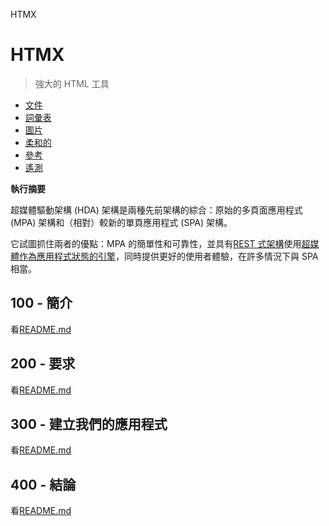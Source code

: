 HTMX

# HTMX

> 強大的 HTML 工具

-   [文件](./DOCUMENTATION.md)
-   [詞彙表](./GLOSSARY.md)
-   [圖片](./IMAGES.md)
-   [柔和的](./PODMAN.md)
-   [參考](./REFERENCES.md)
-   [遙測](./TELEMETRY.md)

**執行摘要**

超媒體驅動架構 (HDA) 架構是兩種先前架構的綜合：原始的多頁面應用程式 (MPA) 架構和（相對）較新的單頁應用程式 (SPA) 架構。

它試圖抓住兩者的優點：MPA 的簡單性和可靠性，並具有[REST 式架構](https://developer.mozilla.org/en-US/docs/Glossary/REST)使用[超媒體作為應用程式狀態的引擎](https://htmx.org/essays/hateoas/)，同時提供更好的使用者體驗，在許多情況下與 SPA 相當。

## 100 - 簡介

看[README.md](./100/README.md)

## 200 - 要求

看[README.md](./200/README.md)

## 300 - 建立我們的應用程式

看[README.md](./300/README.md)

## 400 - 結論

看[README.md](./400/README.md)
